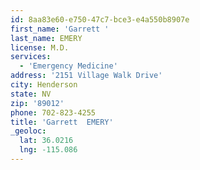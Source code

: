 ```yaml
---
id: 8aa83e60-e750-47c7-bce3-e4a550b8907e
first_name: 'Garrett '
last_name: EMERY
license: M.D.
services:
  - 'Emergency Medicine'
address: '2151 Village Walk Drive'
city: Henderson
state: NV
zip: '89012'
phone: 702-823-4255
title: 'Garrett  EMERY'
_geoloc:
  lat: 36.0216
  lng: -115.086
---
```

